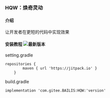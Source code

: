 ### HQW：焕奇灵动

#### 介绍
让开发者在更短的代码中实现效果

#### 安装教程  ![最新版本](https://jitpack.io/v/com.gitee.BAILIS/HQW.svg "version")

setting.gradle
```
repositories {
        maven { url 'https://jitpack.io' }
    }
```
build.gradle
```
implementation 'com.gitee.BAILIS:HQW:'version'
```


